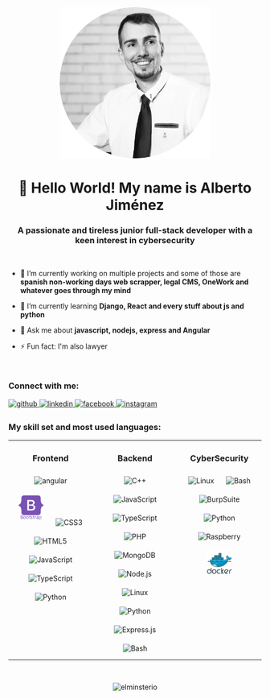 <p align="center" class="image-cropper">
    <img src="./img/173261733_121971563301169_189034992622351648.png" width="300" height="300">
</p>
<h1 align="center">👋 Hello World! My name is Alberto Jiménez</h1>
<h3 align="center">A passionate and tireless junior full-stack developer with a keen interest in cybersecurity</h3>
<br>

- 🔭 I’m currently working on multiple projects and some of those are **spanish non-working days web scrapper, legal CMS, OneWork and whatever goes through my mind**

- 🌱 I’m currently learning **Django, React and every stuff about js and python**

- 💬 Ask me about **javascript, nodejs, express and Angular**

- ⚡ Fun fact: I'm also lawyer

<br>
<h3 align="left">Connect with me:</h3>
<div align="left">
<a href="https://github.com/elminsterio" target="_blank">
<img src=https://img.shields.io/badge/github-%2324292e.svg?&style=for-the-badge&logo=github&logoColor=white alt=github style="margin-bottom: 5px;" />
</a>
<a href="https://linkedin.com/in/alberto-jiménez-gómez-3a7b1615b" target="_blank">
<img src=https://img.shields.io/badge/linkedin-%231E77B5.svg?&style=for-the-badge&logo=linkedin&logoColor=white alt=linkedin style="margin-bottom: 5px;" />
</a>
<a href="https://www.facebook.com/alberto.jimenez.752861/" target="_blank">
<img src=https://img.shields.io/badge/facebook-%232E87FB.svg?&style=for-the-badge&logo=facebook&logoColor=white alt=facebook style="margin-bottom: 5px;" />
</a>
<a href="https://instagram.com/albe_jg" target="_blank">
<img src=https://img.shields.io/badge/instagram-%23000000.svg?&style=for-the-badge&logo=instagram&logoColor=white alt=instagram style="margin-bottom: 5px;" />
</a>  
</div>  

<h3 align="left">My skill set and most used languages:</h3>
<table><tr><td valign="top" width="33%">



<h3 align="center">Frontend</h3>
<div align="center">  
<img style="margin: 10px" src="https://angular.io/assets/images/logos/angular/angular.svg" alt="angular" height="50"/>
<img style="margin: 10px" src="https://raw.githubusercontent.com/devicons/devicon/master/icons/bootstrap/bootstrap-plain-wordmark.svg" alt="bootstrap" height="50"/>
<img style="margin: 10px" src="https://profilinator.rishav.dev/skills-assets/css3-original-wordmark.svg" alt="CSS3" height="50" />  
<img style="margin: 10px" src="https://profilinator.rishav.dev/skills-assets/html5-original-wordmark.svg" alt="HTML5" height="50" />  
<img style="margin: 10px" src="https://profilinator.rishav.dev/skills-assets/javascript-original.svg" alt="JavaScript" height="50" />  
<img style="margin: 10px" src="https://profilinator.rishav.dev/skills-assets/typescript-original.svg" alt="TypeScript" height="50" /> 
<img style="margin: 10px" src="https://profilinator.rishav.dev/skills-assets/python-original.svg" alt="Python" height="50" />  
</div>

</td><td valign="top" width="33%">



<h3 align="center">Backend</h3>  
<div align="center">  
<img style="margin: 10px" src="https://profilinator.rishav.dev/skills-assets/cplusplus-original.svg" alt="C++" height="50" />  
<img style="margin: 10px" src="https://profilinator.rishav.dev/skills-assets/javascript-original.svg" alt="JavaScript" height="50" />  
<img style="margin: 10px" src="https://profilinator.rishav.dev/skills-assets/typescript-original.svg" alt="TypeScript" height="50" />  
<img style="margin: 10px" src="https://profilinator.rishav.dev/skills-assets/php-original.svg" alt="PHP" height="50" />  
<img style="margin: 10px" src="https://profilinator.rishav.dev/skills-assets/mongodb-original-wordmark.svg" alt="MongoDB" height="50" />  
<img style="margin: 10px" src="https://profilinator.rishav.dev/skills-assets/nodejs-original-wordmark.svg" alt="Node.js" height="50" />  
<img style="margin: 10px" src="https://profilinator.rishav.dev/skills-assets/linux-original.svg" alt="Linux" height="50" />   
<img style="margin: 10px" src="https://profilinator.rishav.dev/skills-assets/python-original.svg" alt="Python" height="50" />  
<img style="margin: 10px" src="https://profilinator.rishav.dev/skills-assets/express-original-wordmark.svg" alt="Express.js" height="50" />    
<img style="margin: 10px" src="https://profilinator.rishav.dev/skills-assets/gnu_bash-icon.svg" alt="Bash" height="50" />  
</div>

</td><td valign="top" width="33%">



<h3 align="center">CyberSecurity</h3> 
<div align="center">  
<img style="margin: 10px" src="https://profilinator.rishav.dev/skills-assets/linux-original.svg" alt="Linux" height="50" />  
<img style="margin: 10px" src="https://profilinator.rishav.dev/skills-assets/gnu_bash-icon.svg" alt="Bash" height="50" />
<img style="margin: 10px" src="https://upload.wikimedia.org/wikipedia/commons/2/29/Burpsuite.png" alt="BurpSuite" height="50" />
<img style="margin: 10px" src="https://profilinator.rishav.dev/skills-assets/python-original.svg" alt="Python" height="50" /> 
<img style="margin: 10px" src="https://icon-library.com/images/raspberry-pi-icon-png/raspberry-pi-icon-png-27.jpg" alt="Raspberry" height="50" /> 
<img style="margin: 10px" src="https://raw.githubusercontent.com/devicons/devicon/master/icons/docker/docker-original-wordmark.svg" alt="Docker" height="50"/>
</div>

</td></tr></table>  

<br/>  

<p align="center">
    <img  src="https://github-readme-stats.vercel.app/api/top-langs?username=elminsterio&show_icons=true&locale=en&layout=compact" alt="elminsterio" />
</p>

